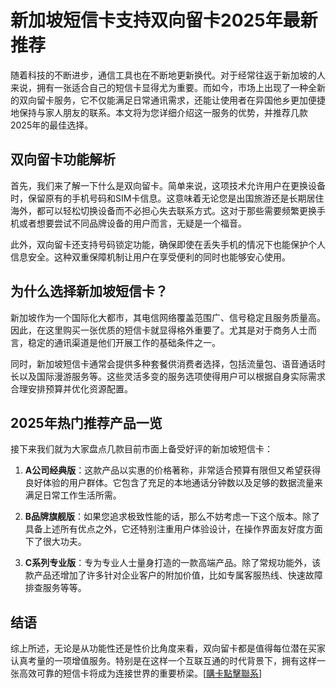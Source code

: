 # 新加坡短信卡支持双向留卡2025年最新推荐

随着科技的不断进步，通信工具也在不断地更新换代。对于经常往返于新加坡的人来说，拥有一张适合自己的短信卡显得尤为重要。而如今，市场上出现了一种全新的双向留卡服务，它不仅能满足日常通讯需求，还能让使用者在异国他乡更加便捷地保持与家人朋友的联系。本文将为您详细介绍这一服务的优势，并推荐几款2025年的最佳选择。

## 双向留卡功能解析

首先，我们来了解一下什么是双向留卡。简单来说，这项技术允许用户在更换设备时，保留原有的手机号码和SIM卡信息。这意味着无论您是出国旅游还是长期居住海外，都可以轻松切换设备而不必担心失去联系方式。这对于那些需要频繁更换手机或者想要尝试不同品牌设备的用户而言，无疑是一个福音。

此外，双向留卡还支持号码锁定功能，确保即使在丢失手机的情况下也能保护个人信息安全。这种双重保障机制让用户在享受便利的同时也能够安心使用。

## 为什么选择新加坡短信卡？

新加坡作为一个国际化大都市，其电信网络覆盖范围广、信号稳定且服务质量高。因此，在这里购买一张优质的短信卡就显得格外重要了。尤其是对于商务人士而言，稳定的通讯渠道是他们开展工作的基础条件之一。

同时，新加坡短信卡通常会提供多种套餐供消费者选择，包括流量包、语音通话时长以及国际漫游服务等。这些灵活多变的服务选项使得用户可以根据自身实际需求合理安排预算并优化资源配置。

## 2025年热门推荐产品一览

接下来我们就为大家盘点几款目前市面上备受好评的新加坡短信卡：

1. **A公司经典版**：这款产品以实惠的价格著称，非常适合预算有限但又希望获得良好体验的用户群体。它包含了充足的本地通话分钟数以及足够的数据流量来满足日常工作生活所需。

2. **B品牌旗舰版**：如果您追求极致性能的话，那么不妨考虑一下这个版本。除了具备上述所有优点之外，它还特别注重用户体验设计，在操作界面友好度方面下了很大功夫。

3. **C系列专业版**：专为专业人士量身打造的一款高端产品。除了常规功能外，该款产品还增加了许多针对企业客户的附加价值，比如专属客服热线、快速故障排查服务等等。

## 结语

综上所述，无论是从功能性还是性价比角度来看，双向留卡都是值得每位潜在买家认真考量的一项增值服务。特别是在这样一个互联互通的时代背景下，拥有这样一张高效可靠的短信卡将成为连接世界的重要桥梁。[[購卡點擊聯系](https://t.me/s/SXDXQF)]